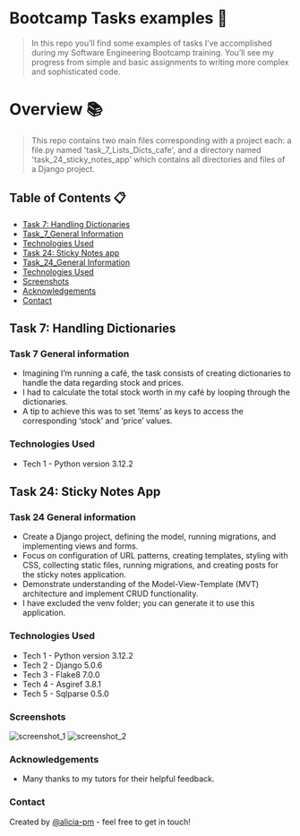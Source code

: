 # Bootcamp Tasks examples 🎒
> In this repo you’ll find some examples of tasks I’ve accomplished during my Software Engineering Bootcamp training.
> You’ll see my progress from simple and basic assignments to writing more complex and sophisticated code.

# Overview 📚
> This repo contains two main files corresponding with a project each: a file.py named 'task_7_Lists_Dicts_cafe', and a directory named 'task_24_sticky_notes_app' which contains all directories and files of a Django project.


## Table of Contents 📋
* [Task 7: Handling Dictionaries](#task-7-handling-dictionaries)
* [Task_7_General Information](#task-7-general-information)
* [Technologies Used](#technologies-used)
* [Task 24: Sticky Notes app](#sticky-notes-app)
* [Task_24_General Information](#task-24-general-information)
* [Technologies Used](#technologies-used)
* [Screenshots](#screenshots)
* [Acknowledgements](#acknowledgements)
* [Contact](#contact)


## Task 7: Handling Dictionaries

### Task 7 General information
- Imagining I’m running a café, the task consists of creating dictionaries to handle the data regarding stock and prices. 
- I had to calculate the total stock worth in my café by looping through the dictionaries.
- A tip to achieve this was to set ‘items’ as keys to access the corresponding ‘stock’ and ‘price’ values.

### Technologies Used
- Tech 1 - Python version 3.12.2



## Task 24: Sticky Notes App

### Task 24 General information
- Create a Django project, defining the model, running migrations, and implementing views and forms. 
- Focus on configuration of URL patterns, creating templates, styling with CSS, collecting static files, running migrations, and creating posts for the sticky notes application.
- Demonstrate understanding of the Model-View-Template (MVT) architecture and implement CRUD functionality.
- I have excluded the venv folder; you can generate it to use this application.


### Technologies Used
- Tech 1 - Python version 3.12.2
- Tech 2 - Django 5.0.6
- Tech 3 - Flake8 7.0.0
- Tech 4 - Asgiref 3.8.1
- Tech 5 - Sqlparse 0.5.0


### Screenshots
![screenshot_1](https://github.com/alicia-pm/codingTasks/assets/163059050/48c23e0d-b9dc-4a59-a49b-0ff4ec25ebf3)
![screenshot_2](https://github.com/alicia-pm/codingTasks/assets/163059050/85f56cbe-f4eb-42c5-a6a4-ea030adf0f9c)


### Acknowledgements
- Many thanks to my tutors for their helpful feedback.


### Contact
Created by [@alicia-pm](https://www.linkedin.com/in/alicia-pol-mendez/) - feel free to get in touch!
